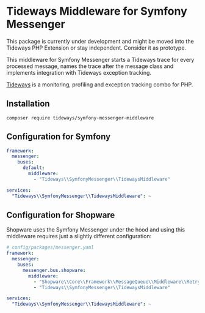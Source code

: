 # Tideways Middleware for Symfony Messenger

This package is currently under development and might be moved into the
Tideways PHP Extension or stay independent. Consider it as prototype.

This middleware for Symfony Messenger starts a Tideways trace for every
processed message, names the trace after the message class and implements
integration with Tideways exception tracking.

[Tideways](https://tideways.com) is a monitoring, profiling and exception tracking combo for PHP.

## Installation

```
composer require tideways/symfony-messenger-middleware
```

## Configuration for Symfony

```yaml
framework:
  messenger:
    buses:
      default:
        middleware:
          - "Tideways\\SymfonyMessenger\\TidewaysMiddleware"

services:
  "Tideways\\SymfonyMessenger\\TidewaysMiddleware": ~
```

## Configuration for Shopware

Shopware uses the Symfony Messenger under the hood and using this middleware
requires just a slightly different configuration:

```yaml
# config/packages/messenger.yaml
framework:
  messenger:
    buses:
      messenger.bus.shopware:
        middleware:
          - "Shopware\\Core\\Framework\\MessageQueue\\Middleware\\RetryMiddleware"
          - "Tideways\\SymfonyMessenger\\TidewaysMiddleware"

services:
  "Tideways\\SymfonyMessenger\\TidewaysMiddleware": ~
```
